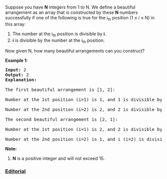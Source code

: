 Suppose you have **N** integers from 1 to N. We define a beautiful arrangement as an array that is constructed by these **N** numbers successfully if one of the following is true for the i<sub>th</sub> position (1 ≤ *i* ≤ N) in this array:

 1. The number at the i<sub>th</sub> position is divisible by **i**.
 2. **i** is divisible by the number at the i<sub>th</sub> position.

Now given N, how many beautiful arrangements can you construct?

**Example 1:**
<pre>
<b>Input:</b> 2
<b>Output:</b> 2
<b>Explanation:</b>

The first beautiful arrangement is [1, 2]:

Number at the 1st position (i=1) is 1, and 1 is divisible by i (i=1).

Number at the 2nd position (i=2) is 2, and 2 is divisible by i (i=2).

The second beautiful arrangement is [2, 1]:

Number at the 1st position (i=1) is 2, and 2 is divisible by i (i=1).

Number at the 2nd position (i=2) is 1, and i (i=2) is divisible by 1.
</pre>

**Note:**

 1. **N** is a positive integer and will not exceed 15.

### [Editorial](https://leetcode.com/articles/beautiful-arrangement/)

